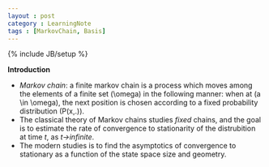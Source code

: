 ```yaml
---
layout : post
category : LearningNote
tags : [MarkovChain, Basis]
---
```

{% include JB/setup %}

**Introduction**

- *Markov chain*: a finite markov chain is a process which moves among the elements of a finite set \(\omega\) in the following manner: when at \(a \in \omega\), the next position is chosen according to a fixed probability distribution \(P(x,.)\).
- The classical theory of Markov chains studies *fixed* chains, and the goal is to estimate the rate of convergence to stationarity of the distrubition at time *t*, as *t->infinite*.
- The modern studies is to find the asymptotics of convergence to stationary as a function of the state space size and geometry.